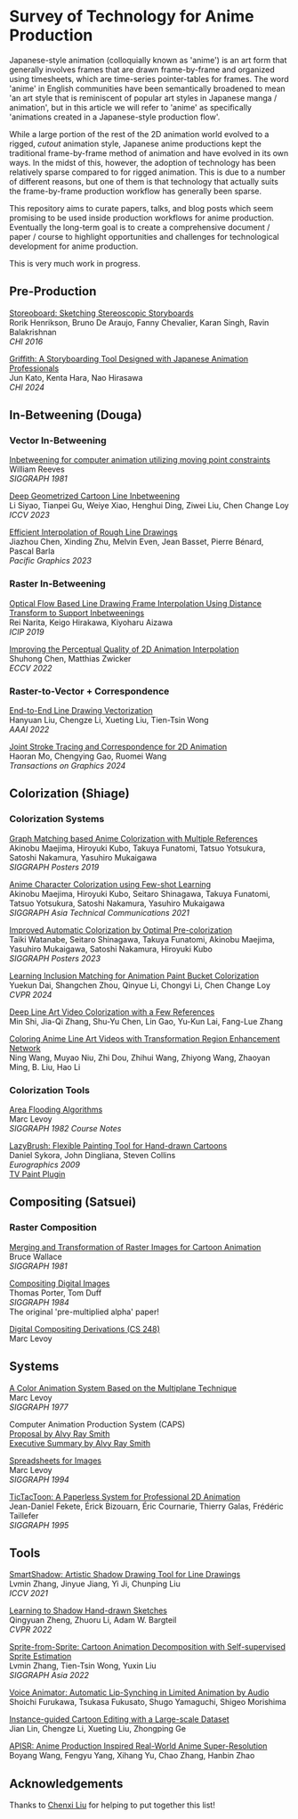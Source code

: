 # Survey of Technology for Anime Production

Japanese-style animation (colloquially known as 'anime') is an art form that generally involves frames that are drawn frame-by-frame and organized using timesheets, which are time-series pointer-tables for frames. The word 'anime' in English communities have been semantically broadened to mean 'an art style that is reminiscent of popular art styles in Japanese manga / animation', but in this article we will refer to 'anime' as specifically 'animations created in a Japanese-style production flow'. 

While a large portion of the rest of the 2D animation world evolved to a rigged, _cutout_ animation style, Japanese anime productions kept the traditional frame-by-frame method of animation and have evolved in its own ways. In the midst of this, however, the adoption of technology has been relatively sparse compared to for rigged animation. This is due to a number of different reasons, but one of them is that technology that actually suits the frame-by-frame production workflow has generally been sparse.

This repository aims to curate papers, talks, and blog posts which seem promising to be used inside production workflows for anime production. Eventually the long-term goal is to create a comprehensive document / paper / course to highlight opportunities and challenges for technological development for anime production.

This is very much work in progress.

## Pre-Production

[Storeoboard: Sketching Stereoscopic Storyboards](https://dl.acm.org/doi/abs/10.1145/2858036.2858079)\
Rorik Henrikson, Bruno De Araujo, Fanny Chevalier, Karan Singh, Ravin Balakrishnan\
_CHI 2016_

[Griffith: A Storyboarding Tool Designed with Japanese Animation Professionals](https://research.archinc.jp/en/griffith/)\
Jun Kato, Kenta Hara, Nao Hirasawa\
_CHI 2024_

## In-Betweening (Douga)

### Vector In-Betweening

[Inbetweening for computer animation utilizing moving point constraints](https://history.siggraph.org/learning/inbetweening-for-computer-animation-utilizing-moving-point-constraints-by-baecker-miller-and-reeves/)\
William Reeves\
_SIGGRAPH 1981_

[Deep Geometrized Cartoon Line Inbetweening](https://github.com/lisiyao21/AnimeInbet)\
Li Siyao, Tianpei Gu, Weiye Xiao, Henghui Ding, Ziwei Liu, Chen Change Loy\
_ICCV 2023_

[Efficient Interpolation of Rough Line Drawings](https://inria.hal.science/hal-04202841)\
Jiazhou Chen, Xinding Zhu, Melvin Even, Jean Basset, Pierre Bénard, Pascal Barla\
_Pacific Graphics 2023_

### Raster In-Betweening

[Optical Flow Based Line Drawing Frame Interpolation Using Distance Transform to Support Inbetweenings](https://ieeexplore.ieee.org/document/8803506)\
Rei Narita, Keigo Hirakawa, Kiyoharu Aizawa\
_ICIP 2019_

[Improving the Perceptual Quality of 2D Animation Interpolation](https://arxiv.org/abs/2111.12792)\
Shuhong Chen, Matthias Zwicker\
_ECCV 2022_

### Raster-to-Vector + Correspondence

[End-to-End Line Drawing Vectorization](https://ttwong12.github.io/papers/linevector/linevector.pdf)\
Hanyuan Liu, Chengze Li, Xueting Liu, Tien-Tsin Wong\
_AAAI 2022_

[Joint Stroke Tracing and Correspondence for 2D Animation](https://dl.acm.org/doi/10.1145/3649890)\
Haoran Mo, Chengying Gao, Ruomei Wang\
_Transactions on Graphics 2024_

## Colorization (Shiage)

### Colorization Systems

[Graph Matching based Anime Colorization with Multiple References](https://dl.acm.org/doi/abs/10.1145/3306214.3338560)\
Akinobu Maejima, Hiroyuki Kubo, Takuya Funatomi, Tatsuo Yotsukura, Satoshi Nakamura, Yasuhiro Mukaigawa\
_SIGGRAPH Posters 2019_

[Anime Character Colorization using Few-shot Learning](https://dl.acm.org/doi/10.1145/3478512.3488604)\
Akinobu Maejima, Hiroyuki Kubo, Seitaro Shinagawa, Takuya Funatomi, Tatsuo Yotsukura, Satoshi Nakamura, Yasuhiro Mukaigawa\
_SIGGRAPH Asia Technical Communications 2021_

[Improved Automatic Colorization by Optimal Pre-colorization](https://dl.acm.org/doi/abs/10.1145/3588028.3603669)\
Taiki Watanabe, Seitaro Shinagawa, Takuya Funatomi, Akinobu Maejima, Yasuhiro Mukaigawa, Satoshi Nakamura, Hiroyuki Kubo\
_SIGGRAPH Posters 2023_

[Learning Inclusion Matching for Animation Paint Bucket Colorization](https://github.com/ykdai/BasicPBC)\
Yuekun Dai, Shangchen Zhou, Qinyue Li, Chongyi Li, Chen Change Loy\
_CVPR 2024_

[Deep Line Art Video Colorization with a Few References](https://arxiv.org/abs/2003.10685)\
Min Shi, Jia-Qi Zhang, Shu-Yu Chen, Lin Gao, Yu-Kun Lai, Fang-Lue Zhang

[Coloring Anime Line Art Videos with Transformation Region Enhancement Network
](https://dl.acm.org/doi/abs/10.1016/j.patcog.2023.109562)\
Ning Wang, Muyao Niu, Zhi Dou, Zhihui Wang, Zhiyong Wang, Zhaoyan Ming, B. Liu, Hao Li

### Colorization Tools

[Area Flooding Algorithms](https://graphics.stanford.edu/papers/area-flooding-sig82course/area-flooding-sig82course.pdf)\
Marc Levoy\
_SIGGRAPH 1982 Course Notes_

[LazyBrush: Flexible Painting Tool for Hand-drawn Cartoons](https://dcgi.fel.cvut.cz/home/sykorad/lazybrush.html)\
Daniel Sykora, John Dingliana, Steven Collins\
_Eurographics 2009_\
[TV Paint Plugin](http://lazy-brush.com)

## Compositing (Satsuei)

### Raster Composition 

[Merging and Transformation of Raster Images for Cartoon Animation](https://graphics.stanford.edu/papers/merging-sig81/)\
Bruce Wallace\
_SIGGRAPH 1981_

[Compositing Digital Images](https://graphics.pixar.com/library/Compositing/)\
Thomas Porter, Tom Duff\
_SIGGRAPH 1984_\
The original 'pre-multiplied alpha' paper!

[Digital Compositing Derivations (CS 248)](https://graphics.stanford.edu/courses/cs248-01/comp/comp.html)\
Marc Levoy


## Systems

[A Color Animation System Based on the Multiplane Technique](https://graphics.stanford.edu/papers/multiplane/)\
Marc Levoy\
_SIGGRAPH 1977_

Computer Animation Production System (CAPS)\
[Proposal by Alvy Ray Smith](http://alvyray.com/DigitalLight/CAPS_Proposal_AlvyToDisney_30Jan85.pdf)\
[Executive Summary by Alvy Ray Smith](http://alvyray.com/DigitalLight/CAPS_ExecSummary_AlvyToPixar_4May86.pdf)

[Spreadsheets for Images](https://graphics.stanford.edu/papers/spreadsheets/)\
Marc Levoy\
_SIGGRAPH 1994_

[TicTacToon: A Paperless System for Professional 2D Animation](https://dl.acm.org/doi/pdf/10.1145/218380.218417)\
Jean-Daniel Fekete, Érick Bizouarn, Éric Cournarie, Thierry Galas, Frédéric Taillefer\
_SIGGRAPH 1995_

## Tools

[SmartShadow: Artistic Shadow Drawing Tool for Line Drawings](https://lllyasviel.github.io/Style2PaintsResearch/iccv2021/index.html)\
Lvmin Zhang, Jinyue Jiang, Yi Ji, Chunping Liu\
_ICCV 2021_

[Learning to Shadow Hand-drawn Sketches](https://cal.cs.umbc.edu/Papers/Zheng-2020-Shade/)\
Qingyuan Zheng, Zhuoru Li, Adam W. Bargteil\
_CVPR 2022_ 

[Sprite-from-Sprite: Cartoon Animation Decomposition with Self-supervised Sprite Estimation](https://lllyasviel.github.io/GitPageToonDecompose/)\
Lvmin Zhang, Tien-Tsin Wong, Yuxin Liu\
_SIGGRAPH Asia 2022_

[Voice Animator: Automatic Lip-Synching in Limited Animation by Audio](https://link.springer.com/chapter/10.1007/978-3-319-76270-8_12)\
Shoichi Furukawa, Tsukasa Fukusato, Shugo Yamaguchi, Shigeo Morishima

[Instance-guided Cartoon Editing with a Large-scale Dataset](https://cartoonsegmentation.github.io)\
Jian Lin, Chengze Li, Xueting Liu, Zhongping Ge

[APISR: Anime Production Inspired Real-World Anime Super-Resolution](https://arxiv.org/abs/2403.01598)\
Boyang Wang, Fengyu Yang, Xihang Yu, Chao Zhang, Hanbin Zhao

## Acknowledgements

Thanks to [Chenxi Liu](https://chenxil21.github.io) for helping to put together this list!
